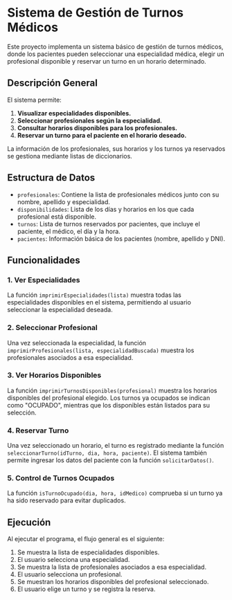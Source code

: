 # Sistema de Gestión de Turnos Médicos

Este proyecto implementa un sistema básico de gestión de turnos médicos, donde los pacientes pueden seleccionar una especialidad médica, elegir un profesional disponible y reservar un turno en un horario determinado.

## Descripción General

El sistema permite:

1. **Visualizar especialidades disponibles.**
2. **Seleccionar profesionales según la especialidad.**
3. **Consultar horarios disponibles para los profesionales.**
4. **Reservar un turno para el paciente en el horario deseado.**

La información de los profesionales, sus horarios y los turnos ya reservados se gestiona mediante listas de diccionarios.

## Estructura de Datos

- `profesionales`: Contiene la lista de profesionales médicos junto con su nombre, apellido y especialidad.
- `disponibilidades`: Lista de los días y horarios en los que cada profesional está disponible.
- `turnos`: Lista de turnos reservados por pacientes, que incluye el paciente, el médico, el día y la hora.
- `pacientes`: Información básica de los pacientes (nombre, apellido y DNI).

## Funcionalidades

### 1. Ver Especialidades
La función `imprimirEspecialidades(lista)` muestra todas las especialidades disponibles en el sistema, permitiendo al usuario seleccionar la especialidad deseada.

### 2. Seleccionar Profesional
Una vez seleccionada la especialidad, la función `imprimirProfesionales(lista, especialidadBuscada)` muestra los profesionales asociados a esa especialidad.

### 3. Ver Horarios Disponibles
La función `imprimirTurnosDisponibles(profesional)` muestra los horarios disponibles del profesional elegido. Los turnos ya ocupados se indican como "OCUPADO", mientras que los disponibles están listados para su selección.

### 4. Reservar Turno
Una vez seleccionado un horario, el turno es registrado mediante la función `seleccionarTurno(idTurno, dia, hora, paciente)`. El sistema también permite ingresar los datos del paciente con la función `solicitarDatos()`.

### 5. Control de Turnos Ocupados
La función `isTurnoOcupado(dia, hora, idMedico)` comprueba si un turno ya ha sido reservado para evitar duplicados.

## Ejecución

Al ejecutar el programa, el flujo general es el siguiente:

1. Se muestra la lista de especialidades disponibles.
2. El usuario selecciona una especialidad.
3. Se muestra la lista de profesionales asociados a esa especialidad.
4. El usuario selecciona un profesional.
5. Se muestran los horarios disponibles del profesional seleccionado.
6. El usuario elige un turno y se registra la reserva.
